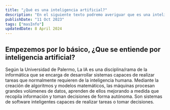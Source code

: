 ```yaml
---
title: "¿Qué es una inteligencia artificial?"
description: "En el siguiente texto podremo averiguar que es una inteligencia artifical basandonos en información recaudada de diferentes fuentes de Internet."
publishDate: "11 Oct 2023"
tags: ["masInfo"]
updatedDate: 8 April 2024
---
```


## Empezemos por lo básico, ¿Que se entiende por inteligencia artificial?

Según la Universidad de Palermo, La IA es una disciplina/rama de la informática que se encarga de desarrollar sistemas capaces de realizar tareas que normalmente requieren de la inteligencia humana. Mediante la creación de algoritmos y modelos matemáticos, las máquinas procesan grandes volúmenes de datos, aprenden de ellos mejorando a medida que recopila información y toman decisiones de forma autónoma. Son sistemas de software inteligentes capaces de realizar tareas o tomar decisiones.
